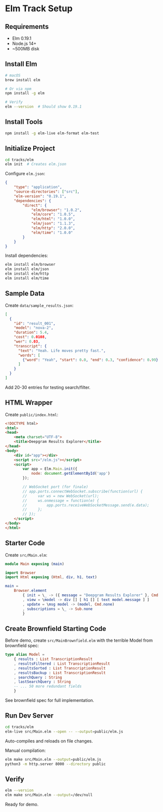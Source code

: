 # Elm Track Setup

## Requirements

- Elm 0.19.1
- Node.js 14+
- ~500MB disk

## Install Elm

```bash
# macOS
brew install elm

# Or via npm
npm install -g elm

# Verify
elm --version  # Should show 0.19.1
```

## Install Tools

```bash
npm install -g elm-live elm-format elm-test
```

## Initialize Project

```bash
cd tracks/elm
elm init  # Creates elm.json
```

Configure `elm.json`:
```json
{
    "type": "application",
    "source-directories": ["src"],
    "elm-version": "0.19.1",
    "dependencies": {
        "direct": {
            "elm/browser": "1.0.2",
            "elm/core": "1.0.5",
            "elm/html": "1.0.0",
            "elm/json": "1.1.3",
            "elm/http": "2.0.0",
            "elm/time": "1.0.0"
        }
    }
}
```

Install dependencies:
```bash
elm install elm/browser
elm install elm/json
elm install elm/http
elm install elm/time
```

## Sample Data

Create `data/sample_results.json`:
```json
[
  {
    "id": "result_001",
    "model": "nova-2",
    "duration": 5.4,
    "cost": 0.0108,
    "wer": 0.03,
    "transcript": {
      "text": "Yeah. Life moves pretty fast.",
      "words": [
        {"word": "Yeah", "start": 0.0, "end": 0.3, "confidence": 0.99}
      ]
    }
  }
]
```

Add 20-30 entries for testing search/filter.

## HTML Wrapper

Create `public/index.html`:
```html
<!DOCTYPE html>
<html>
<head>
    <meta charset="UTF-8">
    <title>Deepgram Results Explorer</title>
</head>
<body>
    <div id="app"></div>
    <script src="/elm.js"></script>
    <script>
        var app = Elm.Main.init({
            node: document.getElementById('app')
        });

        // WebSocket port (for finale)
        // app.ports.connectWebSocket.subscribe(function(url) {
        //     var ws = new WebSocket(url);
        //     ws.onmessage = function(e) {
        //         app.ports.receiveWebSocketMessage.send(e.data);
        //     };
        // });
    </script>
</body>
</html>
```

## Starter Code

Create `src/Main.elm`:
```elm
module Main exposing (main)

import Browser
import Html exposing (Html, div, h1, text)

main =
    Browser.element
        { init = \_ -> ({ message = "Deepgram Results Explorer" }, Cmd.none)
        , view = \model -> div [] [ h1 [] [ text model.message ] ]
        , update = \msg model -> (model, Cmd.none)
        , subscriptions = \_ -> Sub.none
        }
```

## Create Brownfield Starting Code

Before demo, create `src/MainBrownfield.elm` with the terrible Model from brownfield spec:

```elm
type alias Model =
    { results : List TranscriptionResult
    , resultsFiltered : List TranscriptionResult
    , resultsSorted : List TranscriptionResult
    , resultsBackup : List TranscriptionResult
    , searchQuery : String
    , lastSearchQuery : String
    -- ... 50 more redundant fields
    }
```

See brownfield spec for full implementation.

## Run Dev Server

```bash
cd tracks/elm
elm-live src/Main.elm --open -- --output=public/elm.js
```

Auto-compiles and reloads on file changes.

Manual compilation:
```bash
elm make src/Main.elm --output=public/elm.js
python3 -m http.server 8000 --directory public
```

## Verify

```bash
elm --version
elm make src/Main.elm --output=/dev/null
```

Ready for demo.
